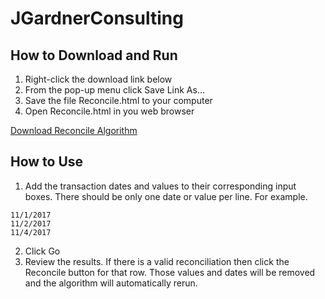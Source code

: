 # JGardnerConsulting

## How to Download and Run

1. Right-click the download link below
2. From the pop-up menu click Save Link As...
3. Save the file Reconcile.html to your computer
4. Open Reconcile.html in you web browser

[Download Reconcile Algorithm](https://raw.githubusercontent.com/nateg5/JGardnerConsulting/master/Reconcile.html)

## How to Use

1. Add the transaction dates and values to their corresponding input boxes. There should be only one date or value per line. For example.
```
11/1/2017
11/2/2017
11/4/2017
```
2. Click Go
3. Review the results. If there is a valid reconciliation then click the Reconcile button for that row. Those values and dates will be removed and the algorithm will automatically rerun.
